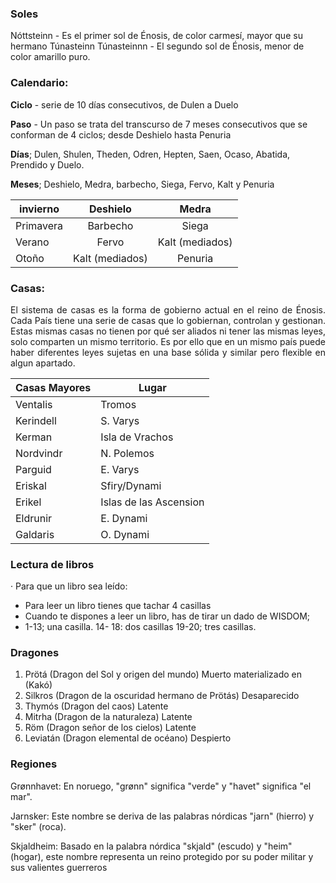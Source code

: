 ### Soles
Nóttsteinn -  Es el primer sol de Énosis, de color carmesí, mayor que su hermano Túnasteinn
Túnasteinnn -  El segundo sol de Énosis, menor de color amarillo puro.
### Calendario:
**Ciclo** - serie de 10 días consecutivos, de Dulen a Duelo

**Paso** - Un paso se trata del transcurso de 7 meses consecutivos que se conforman de 4 ciclos; desde Deshielo hasta Penuria

**Días**; Dulen, Shulen, Theden, Odren, Hepten, Saen, Ocaso, Abatida, Prendido y Duelo.

**Meses**; Deshielo, Medra, barbecho, Siega, Fervo, Kalt y Penuria

| invierno  |    Deshielo     |      Medra      |
| --------- |:---------------:|:---------------:|
| Primavera |    Barbecho     |      Siega      |
| Verano    |      Fervo      | Kalt (mediados) |
| Otoño     | Kalt (mediados) |     Penuria     |

### **Casas**:
<p align="justify">El sistema de casas es la forma de gobierno actual en el reino de Énosis. Cada País tiene una serie de casas que lo gobiernan, controlan y gestionan. Estas mismas casas  no tienen por qué ser aliados ni tener las mismas leyes, solo comparten un mismo territorio. Es por ello que en un mismo país puede haber diferentes leyes sujetas en una base sólida y similar pero flexible en algun apartado.</p>

| Casas Mayores | Lugar                  |
| ------------- | ---------------------- |
| Ventalis      | Tromos                 |
| Kerindell     | S. Varys               |
| Kerman        | Isla de Vrachos        |
| Nordvindr     | N. Polemos             |
| Parguid       | E. Varys               |
| Eriskal       | Sfiry/Dynami           |
| Erikel        | Islas de las Ascension |
| Eldrunir      | E. Dynami              |
| Galdaris      | O. Dynami              |


### Lectura de libros
· Para que un libro sea leído:
- Para leer un libro tienes que tachar 4 casillas
- Cuando te dispones a leer un libro, has de tirar un dado de WISDOM;
- 1-13; una casilla. 14- 18: dos casillas  19-20; tres casillas.

### Dragones

1. Prötá (Dragon del Sol y origen del mundo) Muerto materializado en (Kakó)
2. Silkros (Dragon de la oscuridad hermano de Prötás) Desaparecido
3. Thymós (Dragon del caos) Latente
4. Mitrha (Dragon de la naturaleza) Latente
5. Röm (Dragon señor de los cielos) Latente
6. Leviatán (Dragon elemental de océano) Despierto

### Regiones

Grønnhavet: En noruego, "grønn" significa "verde" y "havet" significa "el mar".

Jarnsker: Este nombre se deriva de las palabras nórdicas "jarn" (hierro) y "sker" (roca).

Skjaldheim: Basado en la palabra nórdica "skjald" (escudo) y "heim" (hogar), este nombre representa un reino protegido por su poder militar y sus valientes guerreros

